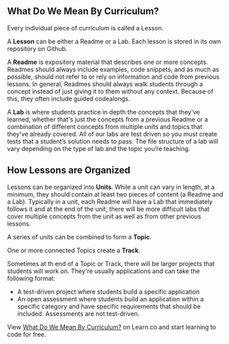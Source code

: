 ## What Do We Mean By Curriculum? 

Every individual piece of curriculum is called a Lesson. 

A **Lesson** can be either a Readme or a Lab. Each lesson is stored in its own repository on Github. 

A **Readme** is expository material that describes one or more concepts. Readmes should always include examples, code snippets, and as much as possible, should not refer to or rely on information and code from previous lessons. In general, Readmes should always walk students through a concept instead of just giving it to them without any context. Because of this, they often include guided codealongs. 

A **Lab** is where students practice in depth the concepts that they've learned, whether that's just the concepts from a previous Readme or a combination of different concepts from multiple units and topics that they've already covered. All of our labs are test driven so you must create tests that a student’s solution needs to pass. The file structure of a lab will vary depending on the type of lab and the topic you’re teaching.

## How Lessons are Organized

Lessons can be organized into **Units**. While a unit can vary in length, at a minimum, they should contain at least two pieces of content (a Readme and a Lab). Typically in a unit, each Readme will have a Lab that immediately follows it and at the end of the unit, there will be more difficult labs that cover multiple concepts from the unit as well as from other previous lessons. 

A series of units can be combined to form a **Topic**. 

One or more connected Topics create a **Track**.

Sometimes at th end of a Topic or Track, there will be larger projects that students will work on. They're usually applications and can take the following format:
- A test-driven project where students build a specific application 
- An open assessment where students build an application within a specific category and have specific requirements that should be included.   Assessments are not test-driven. 

<p data-visibility='hidden'>View <a href='https://learn.co/lessons/what-do-we-mean-by-curriculum' title='What Do We Mean By Curriculum?'>What Do We Mean By Curriculum?</a> on Learn.co and start learning to code for free.</p>
